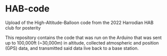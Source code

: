 # HAB-code
Upload of the High-Altitude-Balloon code from the 2022 Harrodian HAB club for posterity

This repository contains the code that was run on the Arduino that was sent up to 100,000ft (~30,000m) in altitude, collected atmospheric and position (GPS) data, and transmitted said data live back to a base station.
